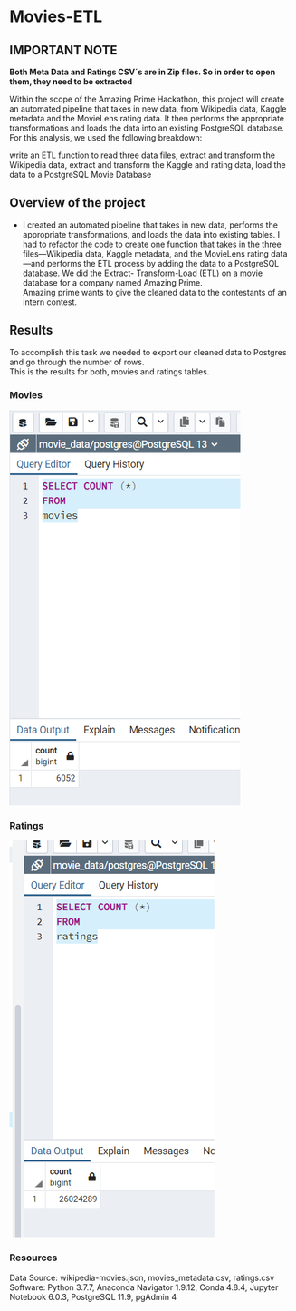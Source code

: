 # Movies-ETL

## IMPORTANT NOTE
**Both Meta Data and Ratings CSV´s are in Zip files. So in order to open them, they need to be extracted**

Within the scope of the Amazing Prime Hackathon, this project will create an automated pipeline that takes in new data, from Wikipedia data, Kaggle metadata and the MovieLens rating data. It then performs the appropriate transformations and loads the data into an existing PostgreSQL database.
For this analysis, we used the following breakdown:

write an ETL function to read three data files,
extract and transform the Wikipedia data,
extract and transform the Kaggle and rating data,
load the data to a PostgreSQL Movie Database

## Overview of the project  
- I created an automated pipeline that takes in new data, performs the appropriate transformations, and loads the data into existing tables. I had to refactor the code to create one function that takes in the three files—Wikipedia data, Kaggle metadata, and the MovieLens rating data—and performs the ETL process by adding the data to a PostgreSQL database.
We did the Extract- Transform-Load (ETL) on a movie database for a company named Amazing Prime.  
Amazing prime wants to give the cleaned data to the contestants of an intern  contest.

## Results
To accomplish this task we needed to export our cleaned data to Postgres and go through the number of rows.  
This is the results for both, movies and ratings tables.  
### Movies
![movies_tables](https://github.com/ManuelRuizF/Movies-ETL/blob/main/resources/movies_table_count.PNG)  

### Ratings
![ratings_tables](https://github.com/ManuelRuizF/Movies-ETL/blob/main/resources/ratings_query.PNG) 

### Resources
Data Source: wikipedia-movies.json, movies_metadata.csv, ratings.csv
Software: Python 3.7.7, Anaconda Navigator 1.9.12, Conda 4.8.4, Jupyter Notebook 6.0.3, PostgreSQL 11.9, pgAdmin 4


